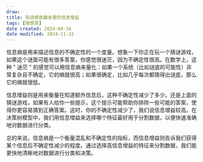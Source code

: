 ```yaml
---
draw:
title: 别浪费收藏夹里的信息增益
tags: [随想录]
date created: 2024-04-16
date modified: 2024-11-12
---
```


信息熵是用来描述信息的不确定性的一个度量。想象一下你正在玩一个猜谜游戏，如果这个谜面可能有很多答案，你感觉很迷茫，因为不确定性很高。在数学上，这种 " 迷茫 " 的感觉可以用信息熵来量化：如果一个系统（比如谜底的可能性）非常复杂且不确定，它的熵就很高；如果很确定，比如几乎每次都猜得出谜底，那么它的熵就很低。

信息增益则是用来衡量在知道额外信息后，这种不确定性减少了多少。还是上面的猜谜游戏，如果有人给你一些提示，这个提示可能帮助你排除一些可能的答案，使得你更容易猜到正确答案。这时，你的不确定性减少了，我们说信息增益较高。在决策树模型中，我们用信息增益来选择哪个特征最好用于分割数据，以便快速准确地对数据进行分类。

总的来说，信息熵是一个衡量混乱和不确定性的指标，而信息增益则告诉我们获得某个信息后不确定性减少的程度。通过选择高信息增益的特征来分割数据，我们能更快地清晰地对数据进行分类和决策。
